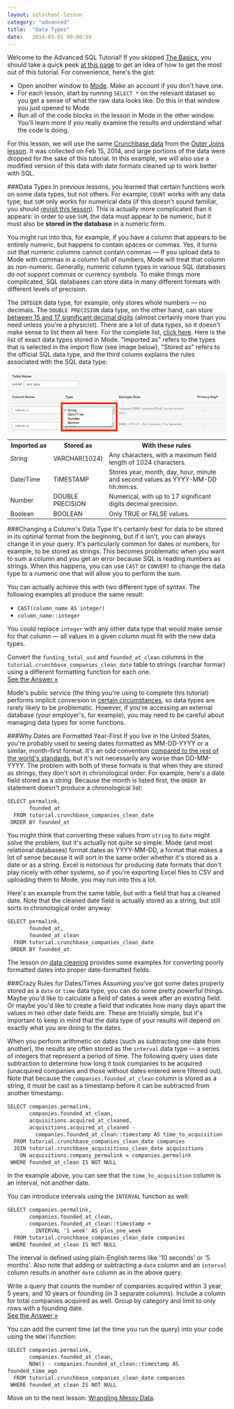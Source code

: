 ```yaml
---
layout: sqlschool-lesson
category: "advanced"
title:  "Data Types"
date:   2014-03-01 00:00:59
---
```


Welcome to the Advanced SQL Tutorial! If you skipped [The Basics](/the-basics/basic-concepts), you should take a quick peek [at this page](/the-basics/select-from.html) to get an idea of how to get the most out of this tutorial. For convenience, here's the gist:

* Open another window to [Mode](http://modeanalytics.com). Make an account if you don't have one.
* For each lesson, start by running `SELECT *` on the relevant dataset so you get a sense of what the raw data looks like. Do this in that window you just opened to Mode.
* Run all of the code blocks in the lesson in Mode in the other window. You'll learn more if you really examine the results and understand what the code is doing.

For this lesson, we will use the same [Crunchbase data](http://info.crunchbase.com/about/crunchbase-data-exports/) from the [Outer Joins lesson](/intermediate/outer-joins.html). It was collected on Feb 15, 2014, and large portions of the data were dropped for the sake of this tutorial. In this example, we will also use a modified version of this data with date formats cleaned up to work better with SQL.

###Data Types
In previous lessons, you learned that certain functions work on some data types, but not others. For example, `COUNT` works with any data type, but `SUM` only works for numerical data (if this doesn't sound familiar, you should [revisit this lesson](/intermediate/aggregation-functions.html)). This is actually more complicated than it appears: in order to use `SUM`, the data must appear to be numeric, but it must also be **stored in the database** in a numeric form.

You might run into this, for example, if you have a column that appears to be entirely numeric, but happens to contain spaces or commas. Yes, it turns out that numeric columns cannot contain commas &mdash; If you upload data to Mode with commas in a column full of numbers, Mode will treat that column as non-numeric. Generally, numeric column types in various SQL databases *do not* support commas or currency symbols. To make things more complicated, SQL databases can store data in many different formats with different levels of precision.

The `INTEGER` data type, for example, only stores whole numbers &mdash; no decimals. The `DOUBLE PRECISION` data type, on the other hand, can store [between 15 and 17 significant decimal digits](http://en.wikipedia.org/wiki/Double-precision_floating-point_format) (almost certainly more than you need unless you're a physicist). There are a lot of data types, so it doesn't make sense to list them all here. For the complete list, [click here](http://www.w3schools.com/sql/sql_datatypes_general.asp). Here is the list of exact data types stored in Mode. "Imported as" refers to the types that is selected in the import flow (see image below), "Stored as" refers to the official SQL data type, and the third column explains the rules associated with the SQL data type:

![Sharing is Caring](/images/advanced/import_data_types.png)

<table>
  <tr>
    <th width="20%">Imported as</th> 
    <th width="20%">Stored as</th>
    <th width="60%" class="right">With these rules</th>
  </tr>
  <tr>
    <td>String</td>
    <td>VARCHAR(1024)</td>
    <td class="right">Any characters, with a maximum field length of 1024 characters.</td>
  </tr>
  <tr>
    <td>Date/Time</td>
    <td>TIMESTAMP</td>
    <td class="right">Stores year, month, day, hour, minute and second values as YYYY-MM-DD hh:mm:ss.</td>
  </tr>
  <tr>
    <td>Number</td>
    <td>DOUBLE PRECISION</td>
    <td class="right">Numerical, with up to 17 significant digits decimal precision.</td>
  </tr>
  <tr>
    <td>Boolean</td>
    <td>BOOLEAN</td>
    <td class="right">Only TRUE or FALSE values.</td>
  </tr>
</table>

###Changing a Column's Data Type
It's certainly best for data to be stored in its optimal format from the beginning, but if it isn't, you can always change it in your query. It's particularly common for dates or numbers, for example, to be stored as strings. This becomes problematic when you want to sum a column and you get an error because SQL is reading numbers as strings. When this happens, you can use `CAST` or `CONVERT` to change the data type to a numeric one that will allow you to perform the sum.

<div id="cast"></div>
You can actually achieve this with two different type of syntax. The following examples all produce the same result:

* `CAST(column_name AS integer)`
* `column_name::integer`

You could replace `integer` with any other data type that would make sense for that column &mdash; all values in a given column must fit with the new data types.

<div class="practice-prob">
  Convert the <code>funding_total_usd</code> and <code>founded_at_clean</code> columns in the <code>tutorial.crunchbase_companies_clean_date</code> table to strings (varchar formar) using a different formatting function for each one.
</div>
<div class="practice-prob-answer">
  <a href="https://modeanalytics.com/tutorial/reports/7387437bcb8c" target="_blank">See the Answer &raquo;</a>
</div>

Mode's public service (the thing you're using to complete this tutorial) performs implicit conversion in [certain circumstances](http://docs.aws.amazon.com/redshift/latest/dg/r_Type_conversion.html), so data types are rarely likely to be problematic. However, if you're accessing an external database (your employer's, for example), you may need to be careful about managing data types for some functions.

<!-- how you can lose data when converting between different data types: viz quickstart p124-->

###Why Dates are Formatted Year-First
If you live in the United States, you're probably used to seeing dates formatted as MM-DD-YYYY or a similar, month-first format. It's an odd convention [compared to the rest of the world's standards](http://www.theguardian.com/news/datablog/2013/dec/16/why-do-americans-write-the-month-before-the-day), but it's not necessarily any worse than DD-MM-YYYY. The problem with both of these formats is that when they are stored as strings, they don't sort in chronological order. For example, here's a date field stored as a string. Because the month is listed first, the `ORDER BY` statement doesn't produce a chronological list:

    SELECT permalink,
           founded_at
      FROM tutorial.crunchbase_companies_clean_date
     ORDER BY founded_at

You might think that converting these values from `string` to `date` might solve the problem, but it's actually not quite so simple. Mode (and most relational databases) format dates as YYYY-MM-DD, a format that makes a lot of sense because it will sort in the same order whether it's stored as a date or as a string. Excel is notorious for producing date formats that don't play nicely with other systems, so if you're exporting Excel files to CSV and uploading them to Mode, you may run into this a lot.

Here's an example from the same table, but with a field that has a cleaned date. Note that the cleaned date field is actually stored as a string, but still sorts in chronological order anyway:

    SELECT permalink,
           founded_at,
           founded_at_clean
      FROM tutorial.crunchbase_companies_clean_date
     ORDER BY founded_at

The lesson on [data cleaning](/advanced/data-cleaning.html) provides some examples for converting poorly formatted dates into proper date-formatted fields.

###Crazy Rules for Dates/Times
Assuming you've got some dates properly stored as a `date` or `time` data type, you can do some pretty powerful things. Maybe you'd like to calculate a field of dates a week after an existing field. Or maybe you'd like to create a field that indicates how many days apart the values in two other date fields are. These are trivially simple, but it's important to keep in mind that the data type of your results will depend on exactly what you are doing to the dates.

When you perform arithmetic on dates (such as subtracting one date from another), the results are often stored as the `interval` data type &mdash; a series of integers that represent a period of time. The following query uses date subtraction to determine how long it took companies to be acquired (unacquired companies and those without dates entered were filtered out). Note that because the `companies.founded_at_clean` column is stored as a string, it must be cast as a timestamp before it can be subtracted from another timestamp.

    SELECT companies.permalink,
           companies.founded_at_clean,
           acquisitions.acquired_at_cleaned,
           acquisitions.acquired_at_cleaned -
             companies.founded_at_clean::timestamp AS time_to_acquisition
      FROM tutorial.crunchbase_companies_clean_date companies
      JOIN tutorial.crunchbase_acquisitions_clean_date acquisitions
        ON acquisitions.company_permalink = companies.permalink
     WHERE founded_at_clean IS NOT NULL

In the example above, you can see that the `time_to_acquisition` column is an interval, not another date.

You can introduce intervals using the `INTERVAL` function as well:

    SELECT companies.permalink,
           companies.founded_at_clean,
           companies.founded_at_clean::timestamp +
             INTERVAL '1 week' AS plus_one_week
      FROM tutorial.crunchbase_companies_clean_date companies
     WHERE founded_at_clean IS NOT NULL

The interval is defined using plain-English terms like '10 seconds' or '5 months'. Also note that adding or subtracting a `date` column and an `interval` column results in another `date` column as in the above query.

<!--
If you're interested in digging deeper into all of the ways you can manipulate dates, this is covered in greater detail [here](/solutions-to-common-problems/working-with-dates-times.html). You can also check out the [Postgres syntax guide](http://www.tutorialspoint.com/postgresql/postgresql_date_time.htm).
-->
<div class="practice-prob">
  Write a query that counts the number of companies acquired within 3 year, 5 years, and 10 years or founding (in 3 separate columns). Include a column for total companies acquired as well. Group by category and limit to only rows with a founding date.
</div>
<div class="practice-prob-answer">
  <a href="https://modeanalytics.com/tutorial/reports/3043c5879728" target="_blank">See the Answer &raquo;</a>
</div>

You can add the current time (at the time you run the query) into your code using the `NOW()`function:

    SELECT companies.permalink,
           companies.founded_at_clean,
           NOW() - companies.founded_at_clean::timestamp AS founded_time_ago
      FROM tutorial.crunchbase_companies_clean_date companies
     WHERE founded_at_clean IS NOT NULL

Move on to the next lesson: [Wrangling Messy Data](/advanced/data-cleaning.html).
